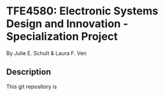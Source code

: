# TFE4580: Electronic Systems Design and Innovation - Specialization Project

By Julie E. Schult & Laura F. Ven

## Description

This git repository is
